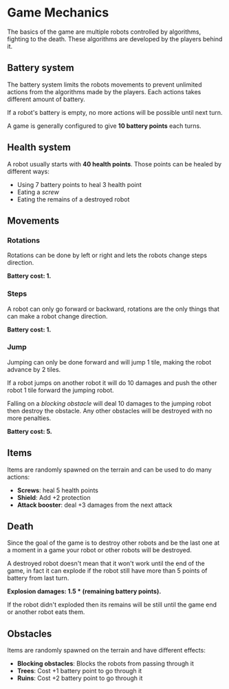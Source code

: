 # Game Mechanics
The basics of the game are multiple robots controlled by algorithms, fighting to the death.
These algorithms are developed by the players behind it.

## Battery system
The battery system limits the robots movements to prevent unlimited actions from the algorithms made by the players.
Each actions takes different amount of battery.

If a robot's battery is empty, no more actions will be possible until next turn.

A game is generally configured to give **10 battery points** each turns.

## Health system
A robot usually starts with **40 health points**. Those points can be healed by different ways:
- Using 7 battery points to heal 3 health point
- Eating a *screw*
- Eating the remains of a destroyed robot

## Movements
### Rotations
Rotations can be done by left or right and lets the robots change steps direction.

**Battery cost: 1.**

### Steps
A robot can only go forward or backward, rotations are the only things that can make a robot change direction.

**Battery cost: 1.**

### Jump
Jumping can only be done forward and will jump 1 tile, making the robot advance by 2 tiles.

If a robot jumps on another robot it will do 10 damages and push the other robot 1 tile forward the jumping robot.

Falling on a *blocking obstacle* will deal 10 damages to the jumping robot then destroy the obstacle. Any other obstacles will be destroyed with no more penalties.

**Battery cost: 5.**

## Items
Items are randomly spawned on the terrain and can be used to do many actions:
- **Screws**: heal 5 health points
- **Shield**: Add +2 protection
- **Attack booster**: deal +3 damages from the next attack

## Death
Since the goal of the game is to destroy other robots and be the last one at a moment in a game your robot or other robots will be destroyed.

A destroyed robot doesn't mean that it won't work until the end of the game, in fact it can explode if the robot still have more than 5 points of battery from last turn.

**Explosion damages: 1.5 \* (remaining battery points).**

If the robot didn't exploded then its remains will be still until the game end or another robot eats them.

## Obstacles
Items are randomly spawned on the terrain and have different effects:
- **Blocking obstacles**: Blocks the robots from passing through it
- **Trees**: Cost +1 battery point to go through it
- **Ruins**: Cost +2 battery point to go through it
